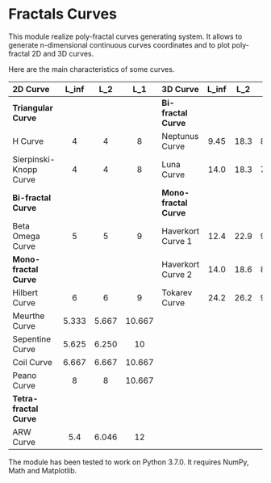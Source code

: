 # Fractals Curves

This module realize poly-fractal curves generating system. It allows to generate n-dimensional  continuous curves coordinates and to plot poly-fractal 2D and 3D curves.

Here are the main characteristics of some curves.

|2D Curve               | L_inf |  L_2  |   L_1   |3D Curve            | L_inf |  L_2  |  L_1  |
|:---                   | :---: | :---: |  :---:  |:---                | :---: | :---: | :---: |
|**Triangular Curve**   |       |       |         |**Bi-fractal Curve**                        |
|H Curve                |   4   |   4   |    8    |Neptunus Curve      | 9.45  | 18.3  | 88.9  |
|Sierpinski-Knopp Curve |   4   |   4   |    8    |Luna Curve          | 14.0  | 18.3  | 75.6  |
|**Bi-fractal Curve**   |       |       |         |**Mono-fractal Curve**                      |
|Beta Omega Curve       |   5   |   5   |    9    |Haverkort Curve 1   | 12.4  | 22.9  | 99.6  |
|**Mono-fractal Curve** |       |       |         |Haverkort Curve 2   | 14.0  | 18.6  | 89.8  |
|Hilbert Curve          |   6   |   6   |    9    |Tokarev Curve       | 24.2  | 26.2  | 98.3  |
|Meurthe Curve          | 5.333 | 5.667 | 10.667  |
|Sepentine Curve        | 5.625 | 6.250 |   10    |
|Coil Curve             | 6.667 | 6.667 | 10.667  |
|Peano Curve            |   8   |   8   | 10.667  |
|**Tetra-fractal Curve**|       |       |         |
|ARW Curve              |  5.4  | 6.046 |   12    |


The module has been tested to work on Python 3.7.0. It requires NumPy, Math and Matplotlib.
